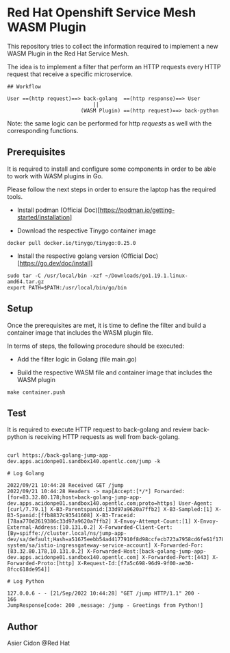 # Red Hat Openshift Service Mesh WASM Plugin

This repository tries to collect the information required to implement a new WASM Plugin in the Red Hat Service Mesh.

The idea is to implement a filter that perform an HTTP requests every HTTP request that receive a specific microservice.

```$bash
## Workflow

User ==(http request)==> back-golang  ==(http response)==> User
                            ||
                        (WASM Plugin) ==(http request)==> back-python
```

Note: the same logic can be performed for http *requests* as well with the corresponding functions.

## Prerequisites

It is required to install and configure some components in order to be able to work with WASM plugins in Go.

Please follow the next steps in order to ensure the laptop has the required tools.

- Install podman (Official Doc)[https://podman.io/getting-started/installation]

- Download the respective Tinygo container image

```$bash
docker pull docker.io/tinygo/tinygo:0.25.0
```

- Install the respective golang version (Official Doc)[https://go.dev/doc/install]

```$bash
sudo tar -C /usr/local/bin -xzf ~/Downloads/go1.19.1.linux-amd64.tar.gz
export PATH=$PATH:/usr/local/bin/go/bin
```

## Setup

Once the prerequisites are met, it is time to define the filter and build a container image that includes the WASM plugin file. 

In terms of steps, the following procedure should be executed:

- Add the filter logic in Golang (file main.go)

- Build the respective WASM file and container image that includes the WASM plugin

```$bash
make container.push
```

## Test

It is required to execute HTTP request to back-golang and review back-python is receiving HTTP requests as well from back-golang.

```$bash

curl https://back-golang-jump-app-dev.apps.acidonpe01.sandbox140.opentlc.com/jump -k

# Log Golang

2022/09/21 10:44:28 Received GET /jump
2022/09/21 10:44:28 Headers -> map[Accept:[*/*] Forwarded:[for=83.32.80.178;host=back-golang-jump-app-dev.apps.acidonpe01.sandbox140.opentlc.com;proto=https] User-Agent:[curl/7.79.1] X-B3-Parentspanid:[33d97a9620a7ffb2] X-B3-Sampled:[1] X-B3-Spanid:[ffb8837c93541608] X-B3-Traceid:[78aa770d2619386c33d97a9620a7ffb2] X-Envoy-Attempt-Count:[1] X-Envoy-External-Address:[10.131.0.2] X-Forwarded-Client-Cert:[By=spiffe://cluster.local/ns/jump-app-dev/sa/default;Hash=a51675eebb54ad4177910f8d98ccfecb723a7958cd6fe61f17828e5547384885;Subject="";URI=spiffe://cluster.local/ns/istio-system/sa/istio-ingressgateway-service-account] X-Forwarded-For:[83.32.80.178,10.131.0.2] X-Forwarded-Host:[back-golang-jump-app-dev.apps.acidonpe01.sandbox140.opentlc.com] X-Forwarded-Port:[443] X-Forwarded-Proto:[http] X-Request-Id:[f7a5c698-96d9-9f00-ae30-8fcc618de954]]

# Log Python

127.0.0.6 - - [21/Sep/2022 10:44:28] "GET /jump HTTP/1.1" 200 -
166
JumpResponse[code: 200 ,message: /jump - Greetings from Python!]
```

## Author 

Asier Cidon @Red Hat